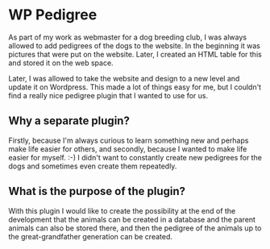 # WP Pedigree

As part of my work as webmaster for a dog breeding club, I was always allowed to add pedigrees of the dogs to the website. In the beginning it was pictures that were put on the website. Later, I created an HTML table for this and stored it on the web space.

Later, I was allowed to take the website and design to a new level and update it on Wordpress. This made a lot of things easy for me, but I couldn't find a really nice pedigree plugin that I wanted to use for us.

## Why a separate plugin?

Firstly, because I'm always curious to learn something new and perhaps make life easier for others, and secondly, because I wanted to make life easier for myself. :-)
I didn't want to constantly create new pedigrees for the dogs and sometimes even create them repeatedly.

## What is the purpose of the plugin?

With this plugin I would like to create the possibility at the end of the development that the animals can be created in a database and the parent animals can also be stored there, and then the pedigree of the animals up to the great-grandfather generation can be created.

